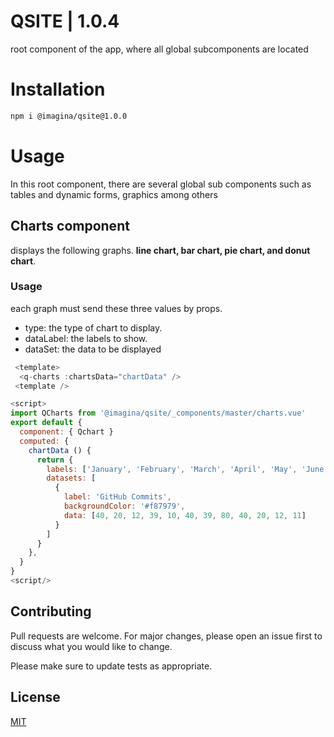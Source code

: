 # QSITE  | 1.0.4
root component of the app, where all global subcomponents are located 

# Installation
```bash
npm i @imagina/qsite@1.0.0
```

# Usage
In this root component, there are several global sub components such as tables and dynamic forms, graphics among others

## Charts component

displays the following graphs. 
**line chart, bar chart, pie chart, and donut chart**.

### Usage 
each graph must send these three values ​​by props.
- type: the type of chart to display.
- dataLabel: the labels to show.
- dataSet: the data to be displayed

 
```js
 <template>
  <q-charts :chartsData="chartData" />
 <template />

<script>
import QCharts from '@imagina/qsite/_components/master/charts.vue'
export default {
  component: { Qchart }
  computed: {
    chartData () {
      return {
        labels: ['January', 'February', 'March', 'April', 'May', 'June'],
        datasets: [
          {
            label: 'GitHub Commits',
            backgroundColor: '#f87979',
            data: [40, 20, 12, 39, 10, 40, 39, 80, 40, 20, 12, 11]
          }
        ]
      }
    },
  }
}
<script/>
``` 


## Contributing
Pull requests are welcome. For major changes, please open an issue first to discuss what you would like to change.

Please make sure to update tests as appropriate.

## License
[MIT](https://choosealicense.com/licenses/mit/)
